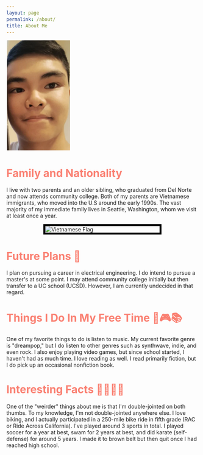 ```yaml
---
layout: page
permalink: /about/
title: About Me
---
```


![Me](download.png)
<html lang="en">
<head>
    <meta charset="UTF-8">
    <meta name="viewport" content="width=device-width, initial-scale=1.0">
    <style>
        .flag {
            width: 300px; 
            height: auto; 
            display: block; 
            margin: 10px auto; 
            border: 5px solid #000;  
        }
        h1 {
            color: #FA8072;
        }
        .me {
            width: 300px; 
            height: auto; 
            display: block; 
            margin: 0 auto; 
            border: 5px solid #000; 
        }
    </style>
</head>
<body>
    <div class="container"> 
        <h1>Family and Nationality</h1>
        <div id="family">
            <p>I live with two parents and an older sibling, who graduated from Del Norte and now attends community college. Both of my parents are Vietnamese immigrants, who moved into the U.S around the early 1990s. The vast majority of my immediate family lives in Seattle, Washington, whom we visit at least once a year.</p>
            <img src="https://upload.wikimedia.org/wikipedia/commons/thumb/d/da/Flag_of_South_Vietnam.png/1024px-Flag_of_South_Vietnam.png" alt="Vietnamese Flag" class="flag">
        </div>
        <h1>Future Plans 🚀</h1>
        <div id="passions">
            <p>I plan on pursuing a career in electrical engineering. I do intend to pursue a master's at some point. I may attend community college initially but then transfer to a UC school (UCSD). However, I am currently undecided in that regard.</p>
        </div>
        <h1>Things I Do In My Free Time 🎵🎮📚</h1>
        <div id="things">
            <p>One of my favorite things to do is listen to music. My current favorite genre is "dreampop," but I do listen to other genres such as synthwave, indie, and even rock. I also enjoy playing video games, but since school started, I haven't had as much time. I love reading as well. I read primarily fiction, but I do pick up an occasional nonfiction book.</p>
        </div>
        <h1>Interesting Facts 🤔🚴‍♂️🥋</h1>
        <div id="interesting">
            <p>One of the "weirder" things about me is that I'm double-jointed on both thumbs. To my knowledge, I'm not double-jointed anywhere else. I love biking, and I actually participated in a 250-mile bike ride in fifth grade (RAC or Ride Across California). I've played around 3 sports in total. I played soccer for a year at best, swam for 2 years at best, and did karate (self-defense) for around 5 years. I made it to brown belt but then quit once I had reached high school.</p>
        </div>
    </div>
    <script>
        var family = document.getElementById('family');
        var passions = document.getElementById('passions');
        var things = document.getElementById('things');
        var interesting = document.getElementById('interesting');
        family.style.marginBottom = '20px';
        passions.style.marginBottom = '20px';
        things.style.marginBottom = '20px';
        interesting.style.marginBottom = '20px';
    </script>
</body>
</html>
